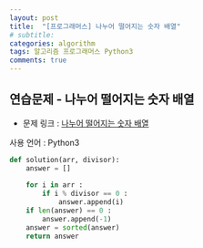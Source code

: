 ```yaml
---
layout: post
title:  "[프로그래머스] 나누어 떨어지는 숫자 배열"
# subtitle: 
categories: algorithm
tags: 알고리즘 프로그래머스 Python3
comments: true
---
```


## 연습문제 - 나누어 떨어지는 숫자 배열

* 문제 링크 : [나누어 떨어지는 숫자 배열](https://programmers.co.kr/learn/courses/30/lessons/12910)

사용 언어 : Python3


```python
def solution(arr, divisor):
    answer = []
    
    for i in arr :
        if i % divisor == 0 :
            answer.append(i)
    if len(answer) == 0 :
        answer.append(-1)
    answer = sorted(answer)
    return answer
```